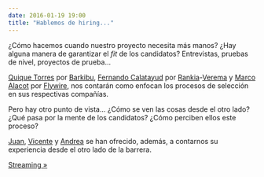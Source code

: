 ```yaml
---
date: 2016-01-19 19:00
title: "Hablemos de hiring..."
---
```


¿Cómo hacemos cuando nuestro proyecto necesita más manos? ¿Hay alguna manera de garantizar el _fit_ de los candidatos? Entrevistas, pruebas de nivel, proyectos de prueba...

[Quique Torres](https://twitter.com/TorresQuique) por [Barkibu](http://www.barkibu.com/), [Fernando Calatayud](https://twitter.com/fj2c) por [Rankia](http://www.rankia.com/)-[Verema](http://www.verema.com/) y [Marco Alacot](https://twitter.com/malacot) por [Flywire](http://www.flywire.com), nos contarán como enfocan los procesos de selección en sus respectivas compañías.

Pero hay otro punto de vista... ¿Cómo se ven las cosas desde el otro lado? ¿Qué pasa por la mente de los candidatos? ¿Cómo perciben ellos este proceso?

[Juan](https://twitter.com/jguitar_), [Vicente](https://twitter.com/vibaiher) y [Andrea](https://twitter.com/AlonsoJonnyjava) se han ofrecido, además, a contarnos su experiencia desde el otro lado de la barrera.

[Streaming »](https://www.youtube.com/watch?v=u-BneQ0XVRA)
